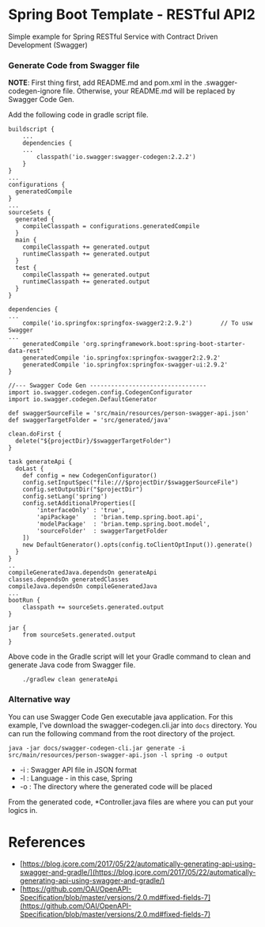 # Spring Boot Template - RESTful API2

Simple example for Spring RESTful Service with Contract Driven Development (Swagger)

### Generate Code from Swagger file ###

__NOTE__: First thing first, add README.md and pom.xml in the .swagger-codegen-ignore file. 
Otherwise, your README.md will be replaced by Swagger Code Gen.

Add the following code in gradle script file.

```
buildscript {
    ...
    dependencies {
    ...
        classpath('io.swagger:swagger-codegen:2.2.2')
    }
}
...
configurations {
  generatedCompile
}
...
sourceSets {
  generated {
    compileClasspath = configurations.generatedCompile
  }
  main {
    compileClasspath += generated.output
    runtimeClasspath += generated.output
  }
  test {
    compileClasspath += generated.output
    runtimeClasspath += generated.output
  }
}

dependencies {
...
    compile('io.springfox:springfox-swagger2:2.9.2')        // To usw Swagger
...
    generatedCompile 'org.springframework.boot:spring-boot-starter-data-rest'
    generatedCompile 'io.springfox:springfox-swagger2:2.9.2'
    generatedCompile 'io.springfox:springfox-swagger-ui:2.9.2'
}

//--- Swagger Code Gen ---------------------------------
import io.swagger.codegen.config.CodegenConfigurator
import io.swagger.codegen.DefaultGenerator

def swaggerSourceFile = 'src/main/resources/person-swagger-api.json'
def swaggerTargetFolder = 'src/generated/java'
 
clean.doFirst {
  delete("${projectDir}/$swaggerTargetFolder")
}

task generateApi {
  doLast {
    def config = new CodegenConfigurator()
    config.setInputSpec("file:///$projectDir/$swaggerSourceFile")
    config.setOutputDir("$projectDir")
    config.setLang('spring')
    config.setAdditionalProperties([
        'interfaceOnly' : 'true',
        'apiPackage'    : 'brian.temp.spring.boot.api',
        'modelPackage'  : 'brian.temp.spring.boot.model',
        'sourceFolder'  : swaggerTargetFolder
    ])
    new DefaultGenerator().opts(config.toClientOptInput()).generate()
  }
}
..
compileGeneratedJava.dependsOn generateApi
classes.dependsOn generatedClasses
compileJava.dependsOn compileGeneratedJava
...
bootRun {
    classpath += sourceSets.generated.output
}

jar {
    from sourceSets.generated.output
}

```

Above code in the Gradle script will let your Gradle command to clean and generate Java code from Swagger file.

```
    ./gradlew clean generateApi
```
### Alternative way ###
You can use Swagger Code Gen executable java application. 
For this example, I've download the swagger-codegen.cli.jar into `docs` directory. 
You can run the following command from the root directory of the project.

```
java -jar docs/swagger-codegen-cli.jar generate -i src/main/resources/person-swagger-api.json -l spring -o output
```

* -i : Swagger API file in JSON format
* -l : Language - in this case, Spring
* -o : The directory where the generated code will be placed

From the generated code, *Controller.java files are where you can put your logics in.


# References #
* [https://blog.jcore.com/2017/05/22/automatically-generating-api-using-swagger-and-gradle/](https://blog.jcore.com/2017/05/22/automatically-generating-api-using-swagger-and-gradle/)
* [https://github.com/OAI/OpenAPI-Specification/blob/master/versions/2.0.md#fixed-fields-7](https://github.com/OAI/OpenAPI-Specification/blob/master/versions/2.0.md#fixed-fields-7)
